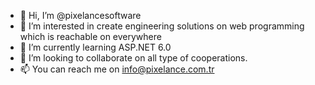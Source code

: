 - 👋 Hi, I’m @pixelancesoftware
- 👀 I’m interested in create engineering solutions on web programming which is reachable on everywhere
- 🌱 I’m currently learning ASP.NET 6.0
- 💞️ I’m looking to collaborate on all type of cooperations.
- 📫 You can reach me on info@pixelance.com.tr

<!---
pixelancesoftware/pixelancesoftware is a ✨ special ✨ repository because its `README.md` (this file) appears on your GitHub profile.
You can click the Preview link to take a look at your changes.
--->
